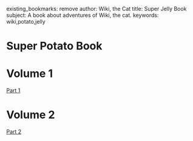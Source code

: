 existing_bookmarks: remove
author: Wiki, the Cat
title: Super Jelly Book
subject: A book about adventures of Wiki, the cat.
keywords: wiki,potato,jelly
# Super Potato Book

# Volume 1

[Part 1](1.pdf)

# Volume 2

[Part 2](2.pdf)
